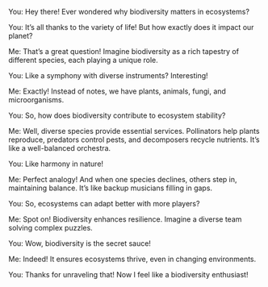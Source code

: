 You: Hey there! Ever wondered why biodiversity matters in ecosystems?

You: It’s all thanks to the variety of life! But how exactly does it impact our planet?

Me: That’s a great question! Imagine biodiversity as a rich tapestry of different species, each playing a unique role.

You: Like a symphony with diverse instruments? Interesting!

Me: Exactly! Instead of notes, we have plants, animals, fungi, and microorganisms.

You: So, how does biodiversity contribute to ecosystem stability?

Me: Well, diverse species provide essential services. Pollinators help plants reproduce, predators control pests, and decomposers recycle nutrients. It’s like a well-balanced orchestra.

You: Like harmony in nature!

Me: Perfect analogy! And when one species declines, others step in, maintaining balance. It’s like backup musicians filling in gaps.

You: So, ecosystems can adapt better with more players?

Me: Spot on! Biodiversity enhances resilience. Imagine a diverse team solving complex puzzles.

You: Wow, biodiversity is the secret sauce!

Me: Indeed! It ensures ecosystems thrive, even in changing environments.

You: Thanks for unraveling that! Now I feel like a biodiversity enthusiast!
